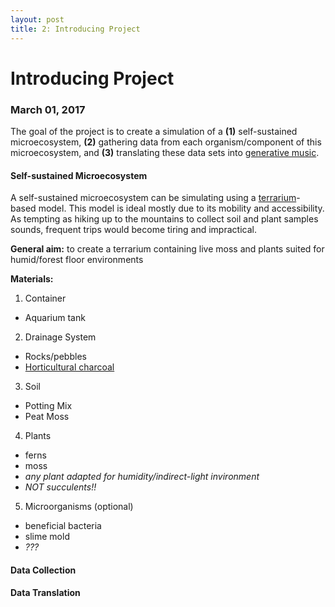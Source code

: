 ```yaml
---
layout: post
title: 2: Introducing Project
---
```


# Introducing Project

### March 01, 2017

The goal of the project is to create a simulation of a **(1)** self-sustained microecosystem, **(2)** gathering data from each organism/component of this microecosystem, and **(3)** translating these data sets into [generative music](https://en.wikipedia.org/wiki/Generative_music). 

#### Self-sustained Microecosystem

A self-sustained microecosystem can be simulating using a [terrarium](https://en.wikipedia.org/wiki/Terrarium)-based model. This model is ideal mostly due to its mobility and accessibility. As tempting as hiking up to the mountains to collect soil and plant samples sounds, frequent trips would become tiring and impractical.

**General aim:** to create a terrarium containing live moss and plants suited for humid/forest floor environments

**Materials:**
1. Container
+ Aquarium tank
2. Drainage System
+ Rocks/pebbles
+ [Horticultural charcoal](https://www.reference.com/home-garden/horticultural-charcoal-178ec666b42d1aba)
3. Soil
+ Potting Mix
+ Peat Moss
4. Plants
+ ferns
+ moss
+ _any plant adapted for humidity/indirect-light invironment_
+ _NOT succulents!!_
5. Microorganisms (optional)
+ beneficial bacteria
+ slime mold
+ _???_

#### Data Collection

#### Data Translation
